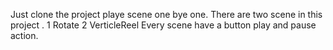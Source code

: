 
Just clone the project playe scene one bye one.
There are two scene in this project .
1 Rotate
2 VerticleReel
Every scene have a button play and pause action.

